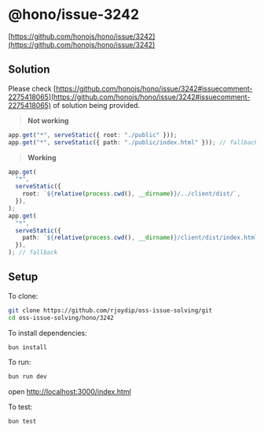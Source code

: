 # @hono/issue-3242

[https://github.com/honojs/hono/issue/3242](https://github.com/honojs/hono/issue/3242)

## Solution

Please check
[https://github.com/honojs/hono/issue/3242#issuecomment-2275418065](https://github.com/honojs/hono/issue/3242#issuecomment-2275418065)
of solution being provided.

> **Not working**

```ts
app.get("*", serveStatic({ root: "./public" }));
app.get("*", serveStatic({ path: "./public/index.html" })); // fallback
```

> **Working**

```ts
app.get(
  "*",
  serveStatic({
    root: `${relative(process.cwd(), __dirname)}/../client/dist/`,
  }),
);
app.get(
  "*",
  serveStatic({
    path: `${relative(process.cwd(), __dirname)}/client/dist/index.html`,
  }),
); // fallback
```

## Setup

To clone:

```sh
git clone https://github.com/rjoydip/oss-issue-solving/git
cd oss-issue-solving/hono/3242
```

To install dependencies:

```sh
bun install
```

To run:

```sh
bun run dev
```

open <http://localhost:3000/index.html>

To test:

```sh
bun test
```
